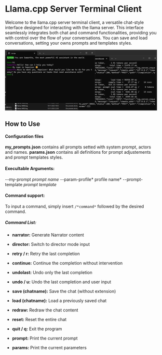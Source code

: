 # Llama.cpp Server Terminal Client

Welcome to the llama.cpp server terminal client, a versatile chat-style interface designed for interacting with the llama server. This interface seamlessly integrates both chat and command functionalities, providing you with control over the flow of your conversations. You can save and load conversations, setting your owns prompts and templates styles.

![Chat style view](screenshot.png)

## How to Use
#### Configuration files
**my_prompts.json**  contains all prompts setted with system prompt, actors and names.
**params.json**  contains all definitions for prompt adjustements and prompt templates styles.

#### Execultable Arguments:
 --my-prompt *prompt name*
 --param-profile* profile name*
 --prompt-template *prompt template*


#### Command support:
To input a command, simply insert `/*command*` followed by the desired command.

##### Command List:
- **narrator:** Generate Narrator content
- **director:** Switch to director mode input
- **retry / r:** Retry the last completion
- **continue:** Continue the completion without intervention

- **undolast:** Undo only the last completion
- **undo / u:** Undo the last completion and user input

- **save (chatname):** Save the chat (without extension)
- **load (chatname):** Load a previously saved chat
- **redraw:** Redraw the chat content
- **reset:** Reset the entire chat
- **quit / q:** Exit the program
- **prompt:** Print the current prompt
- **params:** Print the current parameters
